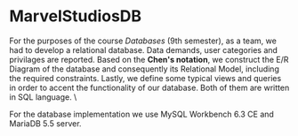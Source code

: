 # MarvelStudiosDB
For the purposes of the course _Databases_ (9th semester), as a team, we had to develop a relational database. Data demands, user categories and privilages are reported. Based on the **Chen's notation**, we construct the E/R Diagram of the database and consequently its Relational Model, including the required constraints. Lastly, we define some typical views and queries in order to accent the functionality of our database. Both of them are written in SQL language. \

For the database implementation we use MySQL Workbench 6.3 CE and MariaDB 5.5 server.
